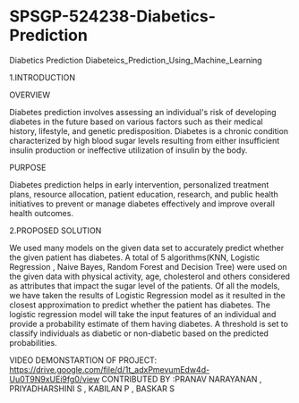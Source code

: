 # SPSGP-524238-Diabetics-Prediction
Diabetics Prediction
Diabeteics_Prediction_Using_Machine_Learning



1.INTRODUCTION

OVERVIEW

Diabetes prediction involves assessing an individual's risk of developing diabetes in the future based on various factors such as their medical history, lifestyle, 
and genetic predisposition. Diabetes is a chronic condition characterized by high blood sugar levels resulting from either insufficient insulin production or ineffective utilization of insulin by the body.

PURPOSE

Diabetes prediction helps in early intervention, personalized treatment plans, resource allocation, patient education, research, and public health initiatives to prevent or manage diabetes effectively and improve overall health outcomes.

2.PROPOSED SOLUTION

We used many models on the given data set to accurately predict whether the given patient has diabetes. 
A total of 5 algorithms(KNN, Logistic Regression , Naive Bayes, Random Forest and Decision Tree) were used on the given data with physical activity,
age, cholesterol and others considered as attributes that impact the sugar level of the patients. Of all the models, we have taken the results of Logistic Regression model as it resulted in the closest approximation to predict whether the patient has diabetes. 
The logistic regression model will take the input features of an individual and provide a probability estimate of them having diabetes. A threshold is set to classify individuals as diabetic or non-diabetic based on the predicted probabilities.

VIDEO DEMONSTARTION OF PROJECT: https://drive.google.com/file/d/1t_adxPmevumEdw4d-Uu0T9N9xUEi9fg0/view 
CONTRIBUTED BY :PRANAV NARAYANAN , PRIYADHARSHINI S , KABILAN P , BASKAR S
